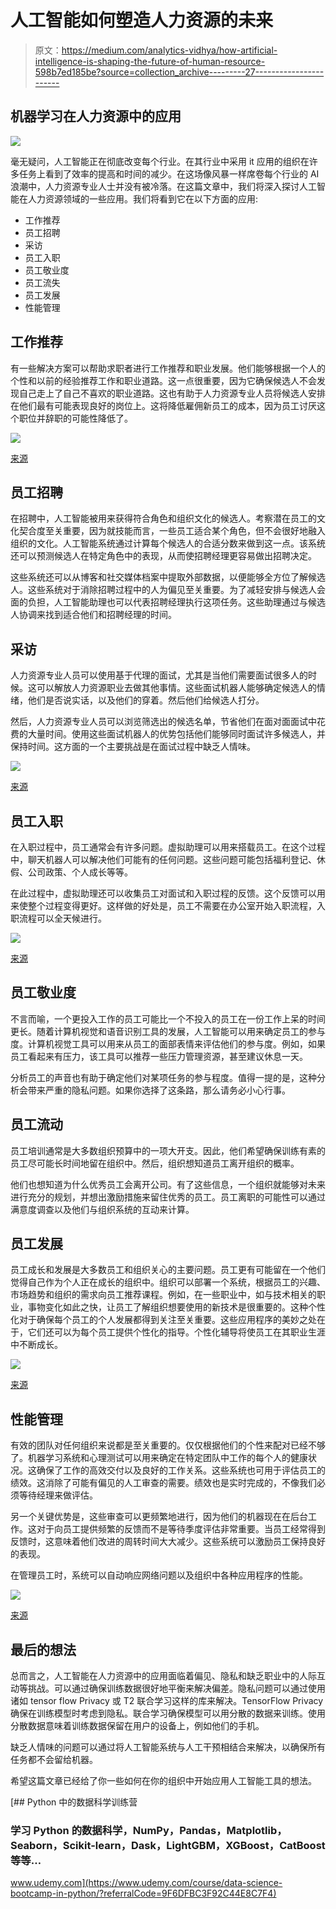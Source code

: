 # 人工智能如何塑造人力资源的未来

> 原文：<https://medium.com/analytics-vidhya/how-artificial-intelligence-is-shaping-the-future-of-human-resource-598b7ed185be?source=collection_archive---------27----------------------->

## 机器学习在人力资源中的应用

![](img/19762648da73a3b12d51db2b760eddf4.png)

毫无疑问，人工智能正在彻底改变每个行业。在其行业中采用 it 应用的组织在许多任务上看到了效率的提高和时间的减少。在这场像风暴一样席卷每个行业的 AI 浪潮中，人力资源专业人士并没有被冷落。在这篇文章中，我们将深入探讨人工智能在人力资源领域的一些应用。我们将看到它在以下方面的应用:

*   工作推荐
*   员工招聘
*   采访
*   员工入职
*   员工敬业度
*   员工流失
*   员工发展
*   性能管理

## 工作推荐

有一些解决方案可以帮助求职者进行工作推荐和职业发展。他们能够根据一个人的个性和以前的经验推荐工作和职业道路。这一点很重要，因为它确保候选人不会发现自己走上了自己不喜欢的职业道路。这也有助于人力资源专业人员将候选人安排在他们最有可能表现良好的岗位上。这将降低雇佣新员工的成本，因为员工讨厌这个职位并辞职的可能性降低了。

![](img/7f6564b614259174942036ab0334d167.png)

[来源](https://unsplash.com/photos/GOMhuCj-O9w)

## 员工招聘

在招聘中，人工智能被用来获得符合角色和组织文化的候选人。考察潜在员工的文化契合度至关重要，因为就技能而言，一些员工适合某个角色，但不会很好地融入组织的文化。人工智能系统通过计算每个候选人的合适分数来做到这一点。该系统还可以预测候选人在特定角色中的表现，从而使招聘经理更容易做出招聘决定。

这些系统还可以从博客和社交媒体档案中提取外部数据，以便能够全方位了解候选人。这些系统对于消除招聘过程中的人为偏见至关重要。为了减轻安排与候选人会面的负担，人工智能助理也可以代表招聘经理执行这项任务。这些助理通过与候选人协调来找到适合他们和招聘经理的时间。

## 采访

人力资源专业人员可以使用基于代理的面试，尤其是当他们需要面试很多人的时候。这可以解放人力资源职业去做其他事情。这些面试机器人能够确定候选人的情绪，他们是否说实话，以及他们的穿着。然后他们给候选人打分。

然后，人力资源专业人员可以浏览筛选出的候选名单，节省他们在面对面面试中花费的大量时间。使用这些面试机器人的优势包括他们能够同时面试许多候选人，并保持时间。这方面的一个主要挑战是在面试过程中缺乏人情味。

![](img/187e1aa70cbb99df69ec65ae59b0e82a.png)

[来源](https://unsplash.com/photos/bwki71ap-y8)

## 员工入职

在入职过程中，员工通常会有许多问题。虚拟助理可以用来搭载员工。在这个过程中，聊天机器人可以解决他们可能有的任何问题。这些问题可能包括福利登记、休假、公司政策、个人成长等等。

在此过程中，虚拟助理还可以收集员工对面试和入职过程的反馈。这个反馈可以用来使整个过程变得更好。这样做的好处是，员工不需要在办公室开始入职流程，入职流程可以全天候进行。

![](img/6ac0ed45b73120c3b5588170f1b51772.png)

[来源](https://unsplash.com/photos/GwOqUzrDSRM)

## 员工敬业度

不言而喻，一个更投入工作的员工可能比一个不投入的员工在一份工作上呆的时间更长。随着计算机视觉和语音识别工具的发展，人工智能可以用来确定员工的参与度。计算机视觉工具可以用来从员工的面部表情来评估他们的参与度。例如，如果员工看起来有压力，该工具可以推荐一些压力管理资源，甚至建议休息一天。

分析员工的声音也有助于确定他们对某项任务的参与程度。值得一提的是，这种分析会带来严重的隐私问题。如果你选择了这条路，那么请务必小心行事。

## 员工流动

员工培训通常是大多数组织预算中的一项大开支。因此，他们希望确保训练有素的员工尽可能长时间地留在组织中。然后，组织想知道员工离开组织的概率。

他们也想知道为什么优秀员工会离开公司。有了这些信息，一个组织就能够对未来进行充分的规划，并想出激励措施来留住优秀的员工。员工离职的可能性可以通过满意度调查以及他们与组织系统的互动来计算。

## 员工发展

员工成长和发展是大多数员工和组织关心的主要问题。员工更有可能留在一个他们觉得自己作为个人正在成长的组织中。组织可以部署一个系统，根据员工的兴趣、市场趋势和组织的需求向员工推荐课程。例如，在一些职业中，如与技术相关的职业，事物变化如此之快，让员工了解组织想要使用的新技术是很重要的。这种个性化对于确保每个员工的个人发展都得到关注至关重要。这些应用程序的美妙之处在于，它们还可以为每个员工提供个性化的指导。个性化辅导将使员工在其职业生涯中不断成长。

![](img/e8638abbbb09c3eaef3cf0958dc26148.png)

[来源](https://pixabay.com/illustrations/training-training-course-3185170/)

## 性能管理

有效的团队对任何组织来说都是至关重要的。仅仅根据他们的个性来配对已经不够了。机器学习系统和心理测试可以用来确定在特定团队中工作的每个人的健康状况。这确保了工作的高效交付以及良好的工作关系。这些系统也可用于评估员工的绩效。这消除了可能有偏见的人工审查的需要。绩效也是实时完成的，不像我们必须等待经理来做评估。

另一个关键优势是，这些审查可以更频繁地进行，因为他们的机器现在在后台工作。这对于向员工提供频繁的反馈而不是等待季度评估非常重要。当员工经常得到反馈时，这意味着他们改进的周转时间大大减少。这些系统可以激励员工保持良好的表现。

在管理员工时，系统可以自动响应网络问题以及组织中各种应用程序的性能。

![](img/8771d44b0e6e6f1d7b19f90f31d95ce0.png)

[来源](https://pixabay.com/illustrations/teamwork-hr-management-team-people-4173707/)

## 最后的想法

总而言之，人工智能在人力资源中的应用面临着偏见、隐私和缺乏职业中的人际互动等挑战。可以通过确保训练数据很好地平衡来解决偏差。隐私问题可以通过使用诸如 tensor flow Privacy 或 T2 联合学习这样的库来解决。TensorFlow Privacy 确保在训练模型时考虑到隐私。联合学习确保模型可以用分散的数据来训练。使用分散数据意味着训练数据保留在用户的设备上，例如他们的手机。

缺乏人情味的问题可以通过将人工智能系统与人工干预相结合来解决，以确保所有任务都不会留给机器。

希望这篇文章已经给了你一些如何在你的组织中开始应用人工智能工具的想法。

[](https://www.udemy.com/course/data-science-bootcamp-in-python/?referralCode=9F6DFBC3F92C44E8C7F4) [## Python 中的数据科学训练营

### 学习 Python 的数据科学，NumPy，Pandas，Matplotlib，Seaborn，Scikit-learn，Dask，LightGBM，XGBoost，CatBoost 等等…

www.udemy.com](https://www.udemy.com/course/data-science-bootcamp-in-python/?referralCode=9F6DFBC3F92C44E8C7F4)